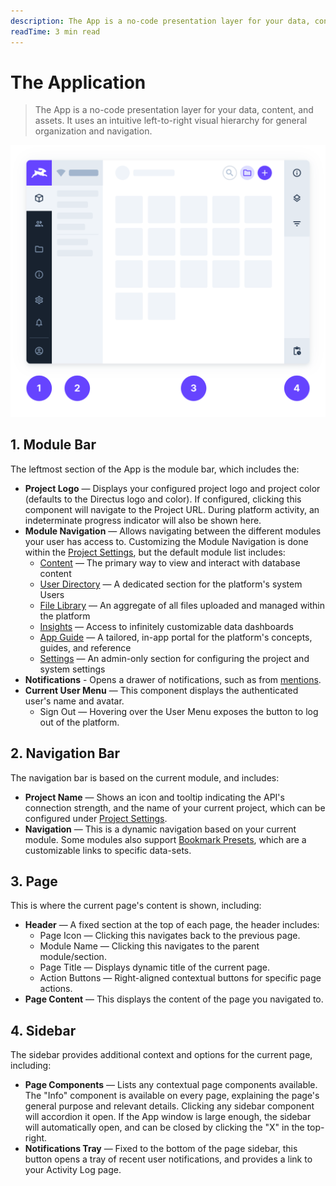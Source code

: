 ```yaml
---
description: The App is a no-code presentation layer for your data, content, and assets.
readTime: 3 min read
---
```


# The Application

> The App is a no-code presentation layer for your data, content, and assets. It uses an intuitive left-to-right visual
> hierarchy for general organization and navigation.

<img src="../public/app-overview.svg" alt="Directus Application Overview" class="no-shadow" />

## 1. Module Bar

The leftmost section of the App is the module bar, which includes the:

- **Project Logo** — Displays your configured project logo and project color (defaults to the Directus logo and color).
  If configured, clicking this component will navigate to the Project URL. During platform activity, an indeterminate
  progress indicator will also be shown here.
- **Module Navigation** — Allows navigating between the different modules your user has access to. Customizing the
  Module Navigation is done within the [Project Settings](/app/settings), but the default module list includes:
  - [Content](/app/content/collections) — The primary way to view and interact with database content
  - [User Directory](/app/user-directory) — A dedicated section for the platform's system Users
  - [File Library](/app/file-library) — An aggregate of all files uploaded and managed within the platform
  - [Insights](/app/insights) — Access to infinitely customizable data dashboards
  - [App Guide](/app/overview) — A tailored, in-app portal for the platform's concepts, guides, and reference
  - [Settings](/app/settings) — An admin-only section for configuring the project and system settings
- **Notifications** - Opens a drawer of notifications, such as from [mentions](/app/content/items#mentions).
- **Current User Menu** — This component displays the authenticated user's name and avatar.
  - Sign Out — Hovering over the User Menu exposes the button to log out of the platform.

## 2. Navigation Bar

The navigation bar is based on the current module, and includes:

- **Project Name** — Shows an icon and tooltip indicating the API's connection strength, and the name of your current
  project, which can be configured under [Project Settings](/app/settings).
- **Navigation** — This is a dynamic navigation based on your current module. Some modules also support
  [Bookmark Presets](/getting-started/glossary#presets), which are a customizable links to specific data-sets.

## 3. Page

This is where the current page's content is shown, including:

- **Header** — A fixed section at the top of each page, the header includes:
  - Page Icon — Clicking this navigates back to the previous page.
  - Module Name — Clicking this navigates to the parent module/section.
  - Page Title — Displays dynamic title of the current page.
  - Action Buttons — Right-aligned contextual buttons for specific page actions.
- **Page Content** — This displays the content of the page you navigated to.

## 4. Sidebar

The sidebar provides additional context and options for the current page, including:

- **Page Components** — Lists any contextual page components available. The "Info" component is available on every page,
  explaining the page's general purpose and relevant details. Clicking any sidebar component will accordion it open. If
  the App window is large enough, the sidebar will automatically open, and can be closed by clicking the "X" in the
  top-right.
- **Notifications Tray** — Fixed to the bottom of the page sidebar, this button opens a tray of recent user
  notifications, and provides a link to your Activity Log page.
